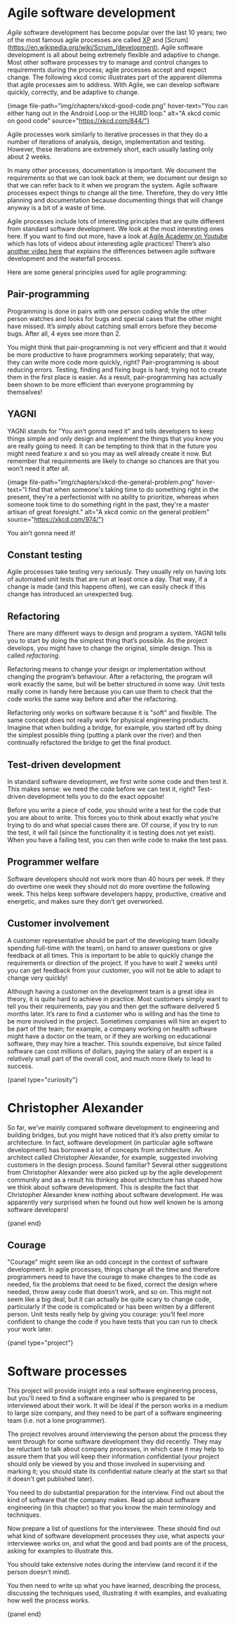 # Agile software development

*Agile* software development has become popular over the last 10 years; two of the most famous agile processes are called [XP](https://en.wikipedia.org/wiki/Extreme_programming) and [Scrum](https://en.wikipedia.org/wiki/Scrum_(development).
Agile software development is all about being extremely flexible and adaptive to change.
Most other software processes try to manage and control changes to requirements during the process; agile processes accept and expect change.
The following xkcd comic illustrates part of the apparent dilemma that agile processes aim to address.
With Agile, we can develop software quickly, correctly, and be adaptive to change.

{image file-path="img/chapters/xkcd-good-code.png" hover-text="You can either hang out in the Android Loop or the HURD loop." alt="A xkcd comic on good code" source="https://xkcd.com/844/"}

Agile processes work similarly to iterative processes in that they do a number of iterations of analysis, design, implementation and testing.
However, these iterations are extremely short, each usually lasting only about 2 weeks.

In many other processes, documentation is important.
We document the requirements so that we can look back at them; we document our design so that we can refer back to it when we program the system.
Agile software processes expect things to change all the time.
Therefore, they do very little planning and documentation because documenting things that will change anyway is a bit of a waste of time.

Agile processes include lots of interesting principles that are quite different from standard software development.
We look at the most interesting ones here.
If you want to find out more, have a look at [Agile Academy on Youtube](https://www.youtube.com/user/AgileAcademyAus) which has lots of videos about interesting agile practices!
There’s also [another video here](https://www.youtube.com/watch?v=kqz_jDS0RWY) that explains the differences between agile software development and the waterfall process.

Here are some general principles used for agile programming:

## Pair-programming

Programming is done in pairs with one person coding while the other person watches and looks for bugs and special cases that the other might have missed.
It’s simply about catching small errors before they become bugs.
After all, 4 eyes see more than 2.

You might think that pair-programming is not very efficient and that it would be more productive to have programmers working separately; that way, they can write more code more quickly, right?
Pair-programming is about reducing errors.
Testing, finding and fixing bugs is hard; trying not to create them in the first place is easier.
As a result, pair-programming has actually been shown to be more efficient than everyone programming by themselves!

## YAGNI

YAGNI stands for "You ain’t gonna need it" and tells developers to keep things simple and only design and implement the things that you know you are really going to need.
It can be tempting to think that in the future you might need feature x and so you may as well already create it now.
But remember that requirements are likely to change so chances are that you won’t need it after all.

{image file-path="img/chapters/xkcd-the-general-problem.png" hover-text="I find that when someone's taking time to do something right in the present, they're a perfectionist with no ability to prioritize, whereas when someone took time to do something right in the past, they're a master artisan of great foresight." alt="A xkcd comic on the general problem" source="https://xkcd.com/974/"}

You ain’t gonna need it!

## Constant testing

Agile processes take testing very seriously.
They usually rely on having lots of automated unit tests that are run at least once a day.
That way, if a change is made (and this happens often), we can easily check if this change has introduced an unexpected bug.

## Refactoring

There are many different ways to design and program a system.
YAGNI tells you to start by doing the simplest thing that’s possible.
As the project develops, you might have to change the original, simple design.
This is called *refactoring*.

Refactoring means to change your design or implementation without changing the program’s behaviour.
After a refactoring, the program will work exactly the same, but will be better structured in some way.
Unit tests really come in handy here because you can use them to check that the code works the same way before and after the refactoring.

Refactoring only works on software because it is "soft" and flexible.
The same concept does not really work for physical engineering products.
Imagine that when building a bridge, for example, you started off by doing the simplest possible thing (putting a plank over the river) and then continually refactored the bridge to get the final product.

## Test-driven development

In standard software development, we first write some code and then test it.
This makes sense: we need the code before we can test it, right?
Test-driven development tells you to do the exact opposite!

Before you write a piece of code, you should write a test for the code that you are about to write.
This forces you to think about exactly what you’re trying to do and what special cases there are.
Of course, if you try to run the test, it will fail (since the functionality it is testing does not yet exist).
When you have a failing test, you can then write code to make the test pass.

## Programmer welfare

Software developers should not work more than 40 hours per week.
If they do overtime one week they should not do more overtime the following week.
This helps keep software developers happy, productive, creative and energetic, and makes sure they don’t get overworked.

## Customer involvement

A customer representative should be part of the developing team (ideally spending full-time with the team), on hand to answer questions or give feedback at all times.
This is important to be able to quickly change the requirements or direction of the project.
If you have to wait 2 weeks until you can get feedback from your customer, you will not be able to adapt to change very quickly!

Although having a customer on the development team is a great idea in theory, it is quite hard to achieve in practice.
Most customers simply want to tell you their requirements, pay you and then get the software delivered 5 months later.
It’s rare to find a customer who is willing and has the time to be more involved in the project.
Sometimes companies will hire an expert to be part of the team; for example, a company working on health software might have a doctor on the team, or if they are working on educational software, they may hire a teacher.
This sounds expensive, but since failed software can cost millions of dollars, paying the salary of an expert is a relatively small part of the overall cost, and much more likely to lead to success.

{panel type="curiosity"}

# Christopher Alexander

So far, we’ve mainly compared software development to engineering and building bridges, but you might have noticed that it’s also pretty similar to architecture.
In fact, software development (in particular agile software development) has borrowed a lot of concepts from architecture.
An architect called Christopher Alexander, for example, suggested involving customers in the design process.
Sound familiar?
Several other suggestions from Christopher Alexander were also picked up by the agile development community and as a result his thinking about architecture has shaped how we think about software development.
This is despite the fact that Christopher Alexander knew nothing about software development.
He was apparently very surprised when he found out how well known he is among software developers!

{panel end}

## Courage

"Courage" might seem like an odd concept in the context of software development.
In agile processes, things change all the time and therefore programmers need to have the courage to make changes to the code as needed, fix the problems that need to be fixed, correct the design where needed, throw away code that doesn’t work, and so on.
This might not seem like a big deal, but it can actually be quite scary to change code, particularly if the code is complicated or has been written by a different person.
Unit tests really help by giving you courage: you’ll feel more confident to change the code if you have tests that you can run to check your work later.

{panel type="project"}

# Software processes

This project will provide insight into a real software engineering process, but you'll need to find a software engineer who is prepared to be interviewed about their work.
It will be ideal if the person works in a medium to large size company, and they need to be part of a software engineering team (i.e. not a lone programmer).

The project revolves around interviewing the person about the process they went through for some software development they did recently.
They may be reluctant to talk about company processes, in which case it may help to assure them that you will keep their information confidential (your project should only be viewed by you and those involved in supervising and marking it; you should state its confidential nature clearly at the start so that it doesn't get published later).

You need to do substantial preparation for the interview.
Find out about the kind of software that the company makes.
Read up about software engineering (in this chapter) so that you know the main terminology and techniques.

Now prepare a list of questions for the interviewee.
These should find out what kind of software development processes they use, what aspects your interviewee works on, and what the good and bad points are of the process, asking for examples to illustrate this.

You should take extensive notes during the interview (and record it if the person doesn't mind).

You then need to write up what you have learned, describing the process, discussing the techniques used, illustrating it with examples, and evaluating how well the process works.

{panel end}
